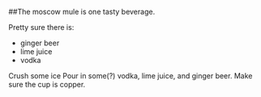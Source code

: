 ##The moscow mule is one tasty beverage.


Pretty sure there is:

* ginger beer
* lime juice
* vodka


Crush some ice
Pour in some(?) vodka, lime juice, and ginger beer.
Make sure the cup is copper.
